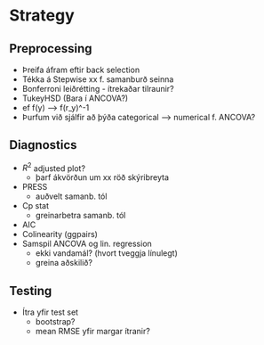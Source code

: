 # Strategy
## Preprocessing
- Þreifa áfram eftir back selection
- Tékka á Stepwise xx f. samanburð seinna
- Bonferroni leiðrétting - ítrekaðar tilraunir?
- TukeyHSD (Bara í ANCOVA?)
- ef f(y) --> f(r_y)^-1 
- Þurfum við sjálfir að þýða categorical --> numerical f. ANCOVA?

## Diagnostics
- $R^2$ adjusted plot?
	- þarf ákvörðun um xx röð skýribreyta
- PRESS
	- auðvelt samanb. tól
- Cp stat
	- greinarbetra samanb. tól
- AIC
- Colinearity (ggpairs)
- Samspil ANCOVA og lin. regression
	- ekki vandamál? (hvort tveggja línulegt)
	- greina aðskilið?

## Testing
- Ítra yfir test set
	- bootstrap?
	- mean RMSE yfir margar ítranir?
